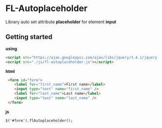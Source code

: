 FL-Autoplaceholder
====================================

Library auto set attribute **placeholder** for element **input**

Getting started
----------
**using**
```html
<script src="https://ajax.googleapis.com/ajax/libs/jquery/3.4.1/jquery.min.js"></script>
<script src="./js/fl-autoplaceholder.js"></script>
```
**html**
```html
 <form id="form">
    <label for="first_name">First name</label>
    <input type="text" name="first_name" />
    <label for="last_name">Last name</label>
    <input type="text" name="last_name" />
 </form>
```
**js**
```html
$('#form').flAutoplaceholder();
```

